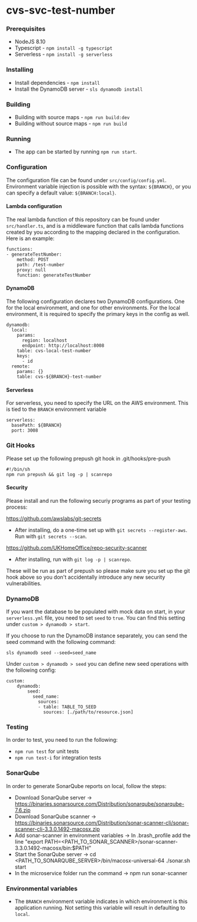 # cvs-svc-test-number

### Prerequisites
- NodeJS 8.10
- Typescript - `npm install -g typescript`
- Serverless - `npm install -g serverless`

### Installing
- Install dependencies - `npm install`
- Install the DynamoDB server - `sls dynamodb install`

### Building
- Building with source maps - `npm run build:dev`
- Building without source maps - `npm run build`

### Running
- The app can be started by running `npm run start`.

### Configuration
The configuration file can be found under `src/config/config.yml`.
Environment variable injection is possible with the syntax:
`${BRANCH}`, or you can specify a default value: `${BRANCH:local}`.
#### Lambda configuration
The real lambda function of this repository can be found under `src/handler.ts`, and is a middleware function that calls lambda functions created by you according to the mapping declared in the configuration.
Here is an example:
```
functions:
- generateTestNumber:
    method: POST
    path: /test-number
    proxy: null
    function: generateTestNumber
```
#### DynamoDB
The following configuration declares two DynamoDB configurations. One for the local environment, and one for other environments. For the local environment, it is required to specify the primary keys in the config as well. 
```
dynamodb:
  local:
    params:
      region: localhost
      endpoint: http://localhost:8008
    table: cvs-local-test-number
    keys:
      - id
  remote:
    params: {}
    table: cvs-${BRANCH}-test-number
```
#### Serverless
For serverless, you need to specify the URL on the AWS environment. This is tied to the `BRANCH` environment variable
```
serverless:
  basePath: ${BRANCH}
  port: 3008
```

### Git Hooks

Please set up the following prepush git hook in .git/hooks/pre-push

```
#!/bin/sh
npm run prepush && git log -p | scanrepo

```

#### Security

Please install and run the following securiy programs as part of your testing process:

https://github.com/awslabs/git-secrets

- After installing, do a one-time set up with `git secrets --register-aws`. Run with `git secrets --scan`.

https://github.com/UKHomeOffice/repo-security-scanner

- After installing, run with `git log -p | scanrepo`.

These will be run as part of prepush so please make sure you set up the git hook above so you don't accidentally introduce any new security vulnerabilities.

### DynamoDB
If you want the database to be populated with mock data on start, in your `serverless.yml` file, you need to set `seed` to `true`. You can find this setting under `custom > dynamodb > start`.

If you choose to run the DynamoDB instance separately, you can send the seed command with the following command:

```sls dynamodb seed --seed=seed_name```

Under `custom > dynamodb > seed` you can define new seed operations with the following config:
```
custom:
    dynamodb:
        seed:
          seed_name:
            sources:
            - table: TABLE_TO_SEED
              sources: [./path/to/resource.json]
```

### Testing
In order to test, you need to run the following:
- `npm run test` for unit tests
- `npm run test-i` for integration tests

### SonarQube
In order to generate SonarQube reports on local, follow the steps:
- Download SonarQube server -> https://binaries.sonarsource.com/Distribution/sonarqube/sonarqube-7.6.zip
- Download SonarQube scanner -> https://binaries.sonarsource.com/Distribution/sonar-scanner-cli/sonar-scanner-cli-3.3.0.1492-macosx.zip
- Add sonar-scanner in environment variables -> In .brash_profile add the line "export PATH=<PATH_TO_SONAR_SCANNER>/sonar-scanner-3.3.0.1492-macosx/bin:$PATH"
- Start the SonarQube server -> cd <PATH_TO_SONARQUBE_SERVER>/bin/macosx-universal-64 ./sonar.sh start
- In the microservice folder run the command -> npm run sonar-scanner


### Environmental variables

- The `BRANCH` environment variable indicates in which environment is this application running. Not setting this variable will result in defaulting to `local`.
